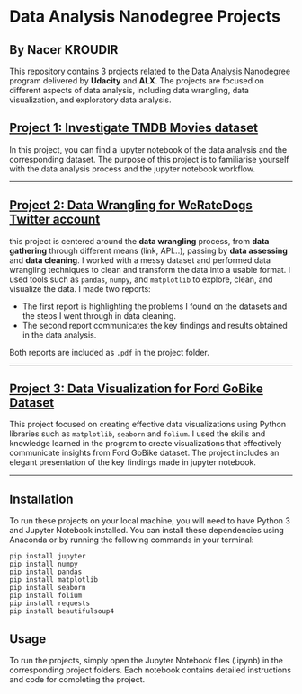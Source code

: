 # Data Analysis Nanodegree Projects
## By Nacer KROUDIR

This repository contains 3 projects related to the [Data Analysis Nanodegree](https://nanodegree.alxafrica.com/courses/data-analyst/) 
program delivered by **Udacity** and **ALX**. The projects are focused on different aspects of data analysis, including data wrangling, 
data visualization, and exploratory data analysis.

## [Project 1: Investigate TMDB Movies dataset](https://github.com/NacerKROUDIR/Data-Analysis-Exploring-Different-Datasets/tree/main/Project%20Investigate%20TMDB%20Movies%20dataset)

In this project, you can find a jupyter notebook of the data analysis and the corresponding dataset. The purpose of this project is to familiarise 
yourself with the data analysis process and the jupyter notebook workflow.

---

## [Project 2: Data Wrangling for WeRateDogs Twitter account](https://github.com/NacerKROUDIR/Data-Analysis-Exploring-Different-Datasets/tree/8c27e5417ba6cf81e08eb07087e927270f8c9066/Project%20Data%20Wrangling%20for%20WeRateDogs%20Twitter%20account)

this project is centered around the **data wrangling** process, from **data gathering** through different means (link, API...), passing by 
**data assessing** and **data cleaning**. I worked with a messy dataset and performed data wrangling techniques to clean and transform the data into 
a usable format. I used tools such as `pandas`, `numpy`, and `matplotlib` to explore, clean, and visualize the data. I made two reports: 
- The first report is highlighting the problems I found on the datasets and the steps I went through in data cleaning.
- The second report communicates the key findings and results obtained in the data analysis.

Both reports are included as `.pdf` in the project folder.

---

## [Project 3: Data Visualization for Ford GoBike Dataset](https://github.com/NacerKROUDIR/Data-Analysis-Exploring-Different-Datasets/tree/8c27e5417ba6cf81e08eb07087e927270f8c9066/Project%20Data%20Visualization%20for%20Ford%20GoBike%20Dataset)

This project focused on creating effective data visualizations using Python libraries such as `matplotlib`, `seaborn` and `folium`. I used the skills 
and knowledge learned in the program to create visualizations that effectively communicate insights from Ford GoBike dataset. The project includes an 
elegant presentation of the key findings made in jupyter notebook.

---

## Installation

To run these projects on your local machine, you will need to have Python 3 and Jupyter Notebook installed. 
You can install these dependencies using Anaconda or by running the following commands in your terminal:

```
pip install jupyter
pip install numpy
pip install pandas
pip install matplotlib
pip install seaborn
pip install folium
pip install requests
pip install beautifulsoup4
```

## Usage

To run the projects, simply open the Jupyter Notebook files (.ipynb) in the corresponding project folders. Each notebook contains detailed instructions and code for completing the project.
